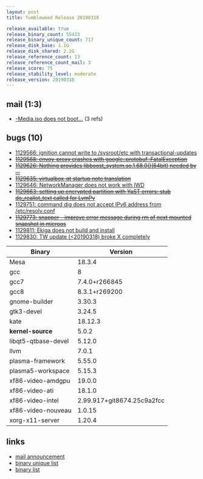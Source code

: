 ```yaml
---
layout: post
title: Tumbleweed Release 20190318

release_available: true
release_binary_count: 55433
release_binary_unique_count: 717
release_disk_base: 1.1G
release_disk_shared: 2.2G
release_reference_count: 13
release_reference_count_mail: 3
release_score: 75
release_stability_level: moderate
release_version: 20190318
---
```


## mail (1:3)

- [-Media.iso does not boot...](https://lists.opensuse.org/opensuse-factory/2019-03/msg00290.html) (3 refs)

## bugs (10)

<!--more-->

- [1129566: ignition cannot write to /sysroot/etc with transactional-updates](https://bugzilla.opensuse.org/show_bug.cgi?id=1129566)
- ~~[1129568: envoy-proxy crashes with google::protobuf::FatalException](https://bugzilla.opensuse.org/show_bug.cgi?id=1129568)~~
- ~~[1129626: Nothing provides libboost_system.so.1.68.0()(64bit) needed by ...](https://bugzilla.opensuse.org/show_bug.cgi?id=1129626)~~
- ~~[1129635: virtualbox-qt startup note translation](https://bugzilla.opensuse.org/show_bug.cgi?id=1129635)~~
- [1129646: NetworkManager does not work with IWD](https://bugzilla.opensuse.org/show_bug.cgi?id=1129646)
- ~~[1129663: setting up encrypted partition with YaST errors: stub do_reallot_text called for LvmPv](https://bugzilla.opensuse.org/show_bug.cgi?id=1129663)~~
- [1129751: command dig does not accept IPv6 address from /etc/resolv.conf](https://bugzilla.opensuse.org/show_bug.cgi?id=1129751)
- ~~[1129773: snapper - improve error message during rm of next mounted snapshot in microos](https://bugzilla.opensuse.org/show_bug.cgi?id=1129773)~~
- [1129811: Ekiga does not build and install](https://bugzilla.opensuse.org/show_bug.cgi?id=1129811)
- [1129830: TW update (<20190318) broke X completely](https://bugzilla.opensuse.org/show_bug.cgi?id=1129830)

Binary | Version
--- | ---
Mesa | 18.3.4
gcc | 8
gcc7 | 7.4.0+r266845
gcc8 | 8.3.1+r269200
gnome-builder | 3.30.3
gtk3-devel | 3.24.5
kate | 18.12.3
**kernel-source** | 5.0.2
libqt5-qtbase-devel | 5.12.0
llvm | 7.0.1
plasma-framework | 5.55.0
plasma5-workspace | 5.15.3
xf86-video-amdgpu | 19.0.0
xf86-video-ati | 18.1.0
xf86-video-intel | 2.99.917+git8674.25c9a2fcc
xf86-video-nouveau | 1.0.15
xorg-x11-server | 1.20.4

## links

- [mail announcement](https://lists.opensuse.org/opensuse-factory/2019-03/msg00277.html)
- [binary unique list](http://download.tumbleweed.boombatower.com/20190318/rpm.unique.list)
- [binary list](http://download.tumbleweed.boombatower.com/20190318/rpm.list)
